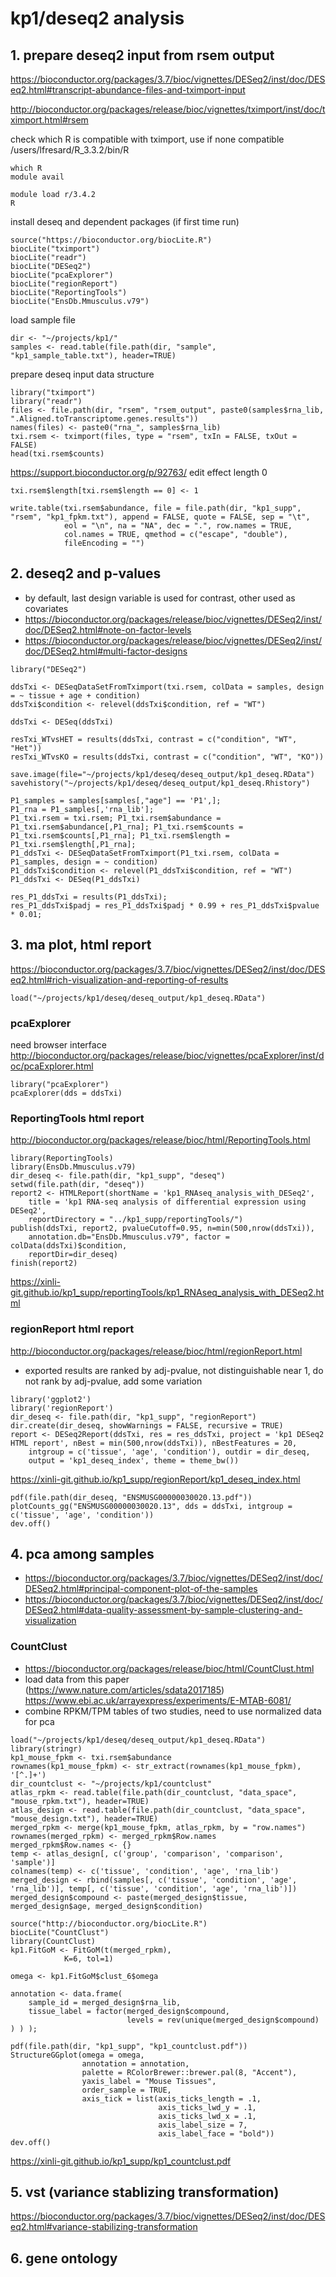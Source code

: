 
# kp1/deseq2 analysis

## 1. prepare deseq2 input from rsem output

https://bioconductor.org/packages/3.7/bioc/vignettes/DESeq2/inst/doc/DESeq2.html#transcript-abundance-files-and-tximport-input

http://bioconductor.org/packages/release/bioc/vignettes/tximport/inst/doc/tximport.html#rsem

check which R is compatible with tximport,
use if none compatible /users/lfresard/R_3.3.2/bin/R
```{r}
which R
module avail
```

```{bash}
module load r/3.4.2
R
```

install deseq and dependent packages (if first time run)
```{r}
source("https://bioconductor.org/biocLite.R")
biocLite("tximport")
biocLite("readr")
biocLite("DESeq2")
biocLite("pcaExplorer")
biocLite("regionReport")
biocLite("ReportingTools")
biocLite("EnsDb.Mmusculus.v79")
```

load sample file
```{r}
dir <- "~/projects/kp1/"
samples <- read.table(file.path(dir, "sample", "kp1_sample_table.txt"), header=TRUE)
```

prepare deseq input data structure
```{r}
library("tximport")
library("readr")
files <- file.path(dir, "rsem", "rsem_output", paste0(samples$rna_lib, ".Aligned.toTranscriptome.genes.results"))
names(files) <- paste0("rna_", samples$rna_lib)
txi.rsem <- tximport(files, type = "rsem", txIn = FALSE, txOut = FALSE)
head(txi.rsem$counts)
```

https://support.bioconductor.org/p/92763/
edit effect length 0
```{r}
txi.rsem$length[txi.rsem$length == 0] <- 1
```

```{r}
write.table(txi.rsem$abundance, file = file.path(dir, "kp1_supp", "rsem", "kp1_fpkm.txt"), append = FALSE, quote = FALSE, sep = "\t",
            eol = "\n", na = "NA", dec = ".", row.names = TRUE,
            col.names = TRUE, qmethod = c("escape", "double"),
            fileEncoding = "")
```

## 2. deseq2 and p-values

* by default, last design variable is used for contrast, other used as covariates
* https://bioconductor.org/packages/release/bioc/vignettes/DESeq2/inst/doc/DESeq2.html#note-on-factor-levels
* https://bioconductor.org/packages/release/bioc/vignettes/DESeq2/inst/doc/DESeq2.html#multi-factor-designs
```{r}
library("DESeq2")

ddsTxi <- DESeqDataSetFromTximport(txi.rsem, colData = samples, design = ~ tissue + age + condition)
ddsTxi$condition <- relevel(ddsTxi$condition, ref = "WT")

ddsTxi <- DESeq(ddsTxi)

resTxi_WTvsHET = results(ddsTxi, contrast = c("condition", "WT", "Het"))
resTxi_WTvsKO = results(ddsTxi, contrast = c("condition", "WT", "KO"))
```

```{r}
save.image(file="~/projects/kp1/deseq/deseq_output/kp1_deseq.RData")
savehistory("~/projects/kp1/deseq/deseq_output/kp1_deseq.Rhistory")
```

```{r}
P1_samples = samples[samples[,"age"] == 'P1',];
P1_rna = P1_samples[,'rna_lib'];
P1_txi.rsem = txi.rsem; P1_txi.rsem$abundance = P1_txi.rsem$abundance[,P1_rna]; P1_txi.rsem$counts = P1_txi.rsem$counts[,P1_rna]; P1_txi.rsem$length = P1_txi.rsem$length[,P1_rna];
P1_ddsTxi <- DESeqDataSetFromTximport(P1_txi.rsem, colData = P1_samples, design = ~ condition)
P1_ddsTxi$condition <- relevel(P1_ddsTxi$condition, ref = "WT")
P1_ddsTxi <- DESeq(P1_ddsTxi)

res_P1_ddsTxi = results(P1_ddsTxi);
res_P1_ddsTxi$padj = res_P1_ddsTxi$padj * 0.99 + res_P1_ddsTxi$pvalue * 0.01;

```

## 3. ma plot, html report

https://bioconductor.org/packages/3.7/bioc/vignettes/DESeq2/inst/doc/DESeq2.html#rich-visualization-and-reporting-of-results

```{r}
load("~/projects/kp1/deseq/deseq_output/kp1_deseq.RData")
```

### pcaExplorer
need browser interface
http://bioconductor.org/packages/release/bioc/vignettes/pcaExplorer/inst/doc/pcaExplorer.html
```{r}
library("pcaExplorer")
pcaExplorer(dds = ddsTxi)
```

### ReportingTools html report
http://bioconductor.org/packages/release/bioc/html/ReportingTools.html
```{r}
library(ReportingTools)
library(EnsDb.Mmusculus.v79)
dir_deseq <- file.path(dir, "kp1_supp", "deseq")
setwd(file.path(dir, "deseq"))
report2 <- HTMLReport(shortName = 'kp1_RNAseq_analysis_with_DESeq2',
	title = 'kp1 RNA-seq analysis of differential expression using DESeq2',
	reportDirectory = "../kp1_supp/reportingTools/")
publish(ddsTxi, report2, pvalueCutoff=0.95, n=min(500,nrow(ddsTxi)),
	annotation.db="EnsDb.Mmusculus.v79", factor = colData(ddsTxi)$condition,
	reportDir=dir_deseq)
finish(report2)
```
https://xinli-git.github.io/kp1_supp/reportingTools/kp1_RNAseq_analysis_with_DESeq2.html

### regionReport html report
http://bioconductor.org/packages/release/bioc/html/regionReport.html
* exported results are ranked by adj-pvalue, not distinguishable near 1, do not rank by adj-pvalue, add some variation
```{r}
library('ggplot2')
library('regionReport')
dir_deseq <- file.path(dir, "kp1_supp", "regionReport")
dir.create(dir_deseq, showWarnings = FALSE, recursive = TRUE)
report <- DESeq2Report(ddsTxi, res = res_ddsTxi, project = 'kp1 DESeq2 HTML report', nBest = min(500,nrow(ddsTxi)), nBestFeatures = 20,  
    intgroup = c('tissue', 'age', 'condition'), outdir = dir_deseq,
    output = 'kp1_deseq_index', theme = theme_bw())
```
https://xinli-git.github.io/kp1_supp/regionReport/kp1_deseq_index.html

```{r}
pdf(file.path(dir_deseq, "ENSMUSG00000030020.13.pdf"))
plotCounts_gg("ENSMUSG00000030020.13", dds = ddsTxi, intgroup = c('tissue', 'age', 'condition'))
dev.off()
```

## 4. pca among samples

* https://bioconductor.org/packages/3.7/bioc/vignettes/DESeq2/inst/doc/DESeq2.html#principal-component-plot-of-the-samples
* https://bioconductor.org/packages/3.7/bioc/vignettes/DESeq2/inst/doc/DESeq2.html#data-quality-assessment-by-sample-clustering-and-visualization
### CountClust
* https://bioconductor.org/packages/release/bioc/html/CountClust.html
* load data from this paper (https://www.nature.com/articles/sdata2017185)
https://www.ebi.ac.uk/arrayexpress/experiments/E-MTAB-6081/
* combine RPKM/TPM tables of two studies, need to use normalized data for pca
```{r}
load("~/projects/kp1/deseq/deseq_output/kp1_deseq.RData")
library(stringr)
kp1_mouse_fpkm <- txi.rsem$abundance
rownames(kp1_mouse_fpkm) <- str_extract(rownames(kp1_mouse_fpkm), '[^.]+')
dir_countclust <- "~/projects/kp1/countclust"
atlas_rpkm <- read.table(file.path(dir_countclust, "data_space", "mouse_rpkm.txt"), header=TRUE)
atlas_design <- read.table(file.path(dir_countclust, "data_space", "mouse_design.txt"), header=TRUE)
merged_rpkm <- merge(kp1_mouse_fpkm, atlas_rpkm, by = "row.names")
rownames(merged_rpkm) <- merged_rpkm$Row.names
merged_rpkm$Row.names <- {}
temp <- atlas_design[, c('group', 'comparison', 'comparison', 'sample')]
colnames(temp) <- c('tissue', 'condition', 'age', 'rna_lib')
merged_design <- rbind(samples[, c('tissue', 'condition', 'age', 'rna_lib')], temp[, c('tissue', 'condition', 'age', 'rna_lib')])
merged_design$compound <- paste(merged_design$tissue, merged_design$age, merged_design$condition)
```

```{r}
source("http://bioconductor.org/biocLite.R")
biocLite("CountClust")
library(CountClust)
kp1.FitGoM <- FitGoM(t(merged_rpkm),
            K=6, tol=1)
```
```{r}
omega <- kp1.FitGoM$clust_6$omega

annotation <- data.frame(
    sample_id = merged_design$rna_lib,
    tissue_label = factor(merged_design$compound,
                          levels = rev(unique(merged_design$compound) ) ) );

pdf(file.path(dir, "kp1_supp", "kp1_countclust.pdf"))
StructureGGplot(omega = omega,
                annotation = annotation,
                palette = RColorBrewer::brewer.pal(8, "Accent"),
                yaxis_label = "Mouse Tissues",
                order_sample = TRUE,
                axis_tick = list(axis_ticks_length = .1,
                                 axis_ticks_lwd_y = .1,
                                 axis_ticks_lwd_x = .1,
                                 axis_label_size = 7,
                                 axis_label_face = "bold"))
dev.off()
```
https://xinli-git.github.io/kp1_supp/kp1_countclust.pdf


## 5. vst (variance stablizing transformation)

https://bioconductor.org/packages/3.7/bioc/vignettes/DESeq2/inst/doc/DESeq2.html#variance-stabilizing-transformation

## 6. gene ontology





